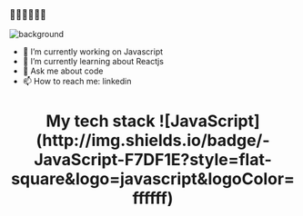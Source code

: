 ### 👋👋👋👋👋👋
![background](./images/bg-summary.gif)

- 🔭 I’m currently working on Javascript
- 🌱 I’m currently learning about Reactjs
- 💬 Ask me about code
- 📫 How to reach me: linkedin

<h1 align="center">My tech stack 
![JavaScript](http://img.shields.io/badge/-JavaScript-F7DF1E?style=flat-square&logo=javascript&logoColor=ffffff)

